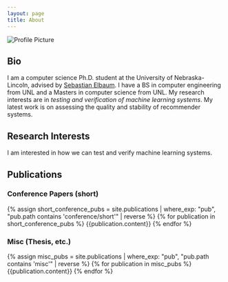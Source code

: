 ```yaml
---
layout: page
title: About
---
```


<img src="{{ '/assets/img/profile.png' | absolute_url }}" class="profile" alt="Profile Picture">

## Bio

I am a computer science Ph.D. student at the University of Nebraska-Lincoln, advised by [Sebastian Elbaum](https://cse.unl.edu/~elbaum). I have a BS in computer engineering from UNL and a Masters in computer science from UNL. My research interests are in *testing and verification of machine learning systems*. My latest work is on assessing the quality and stability of recommender systems.

## Research Interests

I am interested in how we can test and verify machine learning systems. 

## Publications

### Conference Papers (short)

{% assign short_conference_pubs = site.publications | where_exp: "pub", "pub.path contains 'conference/short'" | reverse %}
{% for publication in short_conference_pubs %}
{{publication.content}}
{% endfor %}

### Misc (Thesis, etc.)

{% assign misc_pubs = site.publications | where_exp: "pub", "pub.path contains 'misc'" | reverse %}
{% for publication in misc_pubs %}
{{publication.content}}
{% endfor %}
